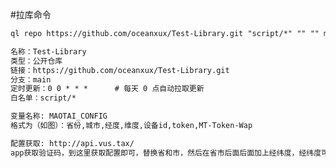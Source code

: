 #拉库命令

```markdown
ql repo https://github.com/oceanxux/Test-Library.git "script/*" "" "" main
````

```markdown
名称：Test-Library
类型：公开仓库
链接：https://github.com/oceanxux/Test-Library.git
分支：main
定时更新：0 0 * * *      # 每天 0 点自动拉取更新
白名单：script/*
```



```markdown
变量名称: MAOTAI_CONFIG
格式为（如图）：省份,城市,经度,维度,设备id,token,MT-Token-Wap
```

```markdown
配置获取: http://api.vus.tax/
app获取验证码，到这里获取配置即可，替换省和市，然后在省市后面后面加上经纬度，经纬度可以在这里获取自己位置的：获取经纬度
```
